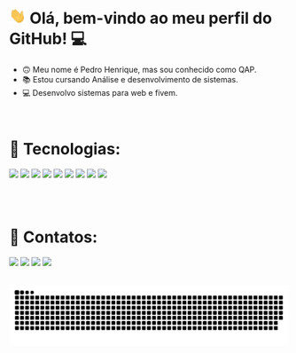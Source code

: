 # <img src="https://raw.githubusercontent.com/ABSphreak/ABSphreak/master/gifs/Hi.gif" width="30px"> Olá, bem-vindo ao meu perfil do GitHub! :computer:

- 🙃 Meu nome é Pedro Henrique, mas sou conhecido como QAP.
- :books: Estou cursando Análise e desenvolvimento de sistemas. 
- 💻 Desenvolvo sistemas para web e fivem.
<br>

# :notebook: Tecnologias:
<a href="https://www.w3schools.com/html/default.asp" target="_blank"><img src="https://img.shields.io/badge/HTML5-E34F26?logo=html5&logoColor=white&style=for-the-badge" target="_blank"></a>
<a href="https://www.w3schools.com/css/" target="_blank"><img src="https://img.shields.io/badge/CSS3-1572B6?logo=css3&logoColor=white&style=for-the-badge" target="_blank"></a>
<a href="https://www.w3schools.com/js/DEFAULT.asp" target="_blank"><img src="https://img.shields.io/badge/JavaScript-F7DF1E?style=for-the-badge&logo=javascript&logoColor=black" target="_blank"></a>
<a href="https://legacy.reactjs.org/" target="_blank"><img src="https://img.shields.io/badge/-ReactJs-61DAFB?logo=react&logoColor=white&style=for-the-badge" target="_blank"></a>
<a href="https://nextjs.org/" target="_blank"><img src="https://img.shields.io/badge/-NextJS-black?logo=next.js&logoColor=white&style=for-the-badge" target="_blank"></a>
<a href="https://getbootstrap.com/" target="_blank"><img src="https://img.shields.io/badge/Bootstrap-563D7C?logo=bootstrap&logoColor=white&style=for-the-badge" target="_blank"></a>
<a href="https://nodejs.org/en" target="_blank"><img src="https://img.shields.io/badge/-node-green?logo=node.js&logoColor=white&style=for-the-badge" target="_blank"></a>
<a href="https://www.python.org/" target="_blank"><img src="https://img.shields.io/badge/Python-3776AB?logo=python&logoColor=white&style=for-the-badge" target="_blank"></a>
<a href="https://www.lua.org/" target="_blank"><img src="https://img.shields.io/badge/Lua-2C2D72?logo=lua&logoColor=white&style=for-the-badge" target="_blank"></a>

<br>
<br>

# 📱 Contatos:

<div>
<a href="https://www.youtube.com/channel/UCLaerned_2gQLgzN7ryQuzg" target="_blank"><img src="https://img.shields.io/badge/YouTube-FF0000?style=for-the-badge&logo=youtube&logoColor=white" target="_blank"></a>
<a href = "mailto:phenriquepalmeiras@gmail.com"><img src="https://img.shields.io/badge/Gmail-D14836?style=for-the-badge&logo=gmail&logoColor=white" target="_blank"></a>
<a href="https://www.linkedin.com/in/pedro-henrique-a0974122b/" target="_blank"><img src="https://img.shields.io/badge/-LinkedIn-%230077B5?style=for-the-badge&logo=linkedin&logoColor=white" target="_blank"></a>   
<a href="https://dev.to/oqapzin" target="_blank"><img src="https://img.shields.io/badge/dev.to-0A0A0A?style=for-the-badge&logo=devdotto&logoColor=white" target="_blank"></a>   
</div>
<br>
  
 ![Snake animation](https://github.com/oqapzin/oqapzin/blob/output/github-contribution-grid-snake.svg)
